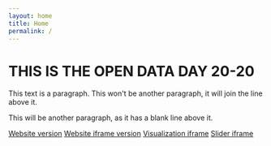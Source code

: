 ```yaml
---
layout: home
title: Home
permalink: /
---
```


# THIS IS THE OPEN DATA DAY 20-20

This text is a paragraph.
This won't be another paragraph, it will join the line above it.

This will be another paragraph, as it has a blank line above it.

[Website version](https://towerbuilder.projectpoder.org/)
[Website iframe version](https://towerbuilder.projectpoder.org/?iframe)
[Visualization iframe](https://towerbuilder.projectpoder.org/iframe-visualization/)
[Slider iframe](https://towerbuilder.projectpoder.org/iframe-slider/)
